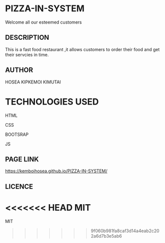 # PIZZA-IN-SYSTEM

Welcome all our esteemed customers

## DESCRIPTION

This is a fast food restaurant ,it allows customers to order their food and get 
their servcies in time.

## AUTHOR

HOSEA KIPKEMOI KIMUTAI

# TECHNOLOGIES USED

HTML

CSS

BOOTSRAP

JS

## PAGE LINK

https://kemboihosea.github.io/PIZZA-IN-SYSTEM/


## LICENCE

<<<<<<< HEAD
MIT
=======
MIT
>>>>>>> 9f060b981fa8caf3d14a4eab2c202a6d7b3e5ab6
